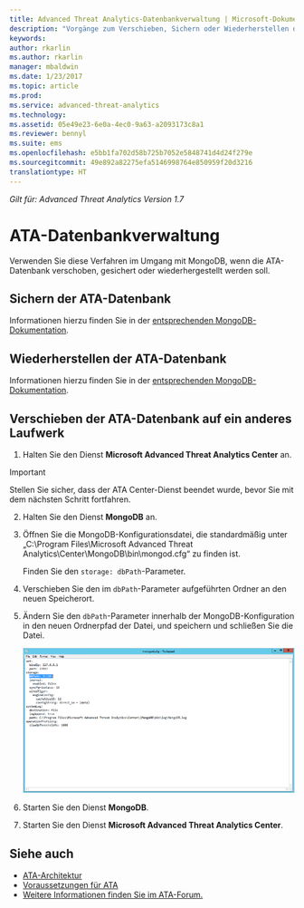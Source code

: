 ```yaml
---
title: Advanced Threat Analytics-Datenbankverwaltung | Microsoft-Dokumentation
description: "Vorgänge zum Verschieben, Sichern oder Wiederherstellen der ATA-Datenbank."
keywords: 
author: rkarlin
ms.author: rkarlin
manager: mbaldwin
ms.date: 1/23/2017
ms.topic: article
ms.prod: 
ms.service: advanced-threat-analytics
ms.technology: 
ms.assetid: 05e49e23-6e0a-4ec0-9a63-a2093173c8a1
ms.reviewer: bennyl
ms.suite: ems
ms.openlocfilehash: e5bb1fa702d58b725b7052e5848741d4d24f279e
ms.sourcegitcommit: 49e892a82275efa5146998764e850959f20d3216
translationtype: HT
---
```

*Gilt für: Advanced Threat Analytics Version 1.7*



# <a name="ata-database-management"></a>ATA-Datenbankverwaltung
Verwenden Sie diese Verfahren im Umgang mit MongoDB, wenn die ATA-Datenbank verschoben, gesichert oder wiederhergestellt werden soll.

## <a name="backing-up-the-ata-database"></a>Sichern der ATA-Datenbank
Informationen hierzu finden Sie in der [entsprechenden MongoDB-Dokumentation](http://docs.mongodb.org/manual/administration/backup/).

## <a name="restoring-the-ata-database"></a>Wiederherstellen der ATA-Datenbank
Informationen hierzu finden Sie in der [entsprechenden MongoDB-Dokumentation](http://docs.mongodb.org/manual/administration/backup/).

## <a name="moving-the-ata-database-to-another-drive"></a>Verschieben der ATA-Datenbank auf ein anderes Laufwerk

1.  Halten Sie den Dienst **Microsoft Advanced Threat Analytics Center** an.
> [!Important] 
> Stellen Sie sicher, dass der ATA Center-Dienst beendet wurde, bevor Sie mit dem nächsten Schritt fortfahren.

2.  Halten Sie den Dienst **MongoDB** an.

3.  Öffnen Sie die MongoDB-Konfigurationsdatei, die standardmäßig unter „C:\Program Files\Microsoft Advanced Threat Analytics\Center\MongoDB\bin\mongod.cfg“ zu finden ist.

    Finden Sie den `storage: dbPath`-Parameter.

4.  Verschieben Sie den im `dbPath`-Parameter aufgeführten Ordner an den neuen Speicherort.

5.  Ändern Sie den `dbPath`-Parameter innerhalb der MongoDB-Konfiguration in den neuen Ordnerpfad der Datei, und speichern und schließen Sie die Datei.

    ![Ändern des MongoDB-Konfigurationsimages](media/ATA-mongoDB-moveDB.png)

6.  Starten Sie den Dienst **MongoDB**.

7. Starten Sie den Dienst **Microsoft Advanced Threat Analytics Center**.

## <a name="see-also"></a>Siehe auch
- [ATA-Architektur](/advanced-threat-analytics/plan-design/ata-architecture)
- [Voraussetzungen für ATA](/advanced-threat-analytics/plan-design/ata-prerequisites)
- [Weitere Informationen finden Sie im ATA-Forum.](https://social.technet.microsoft.com/Forums/security/home?forum=mata)

